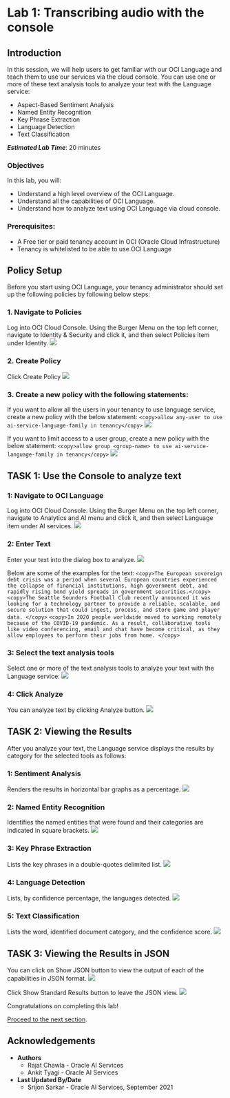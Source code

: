 # Lab 1: Transcribing audio with the console

## Introduction
In this session, we will help users to get familiar with our OCI Language and teach them to use our services via the cloud console.
You can use one or more of these text analysis tools to analyze your text with the Language service:
- Aspect-Based Sentiment Analysis
- Named Entity Recognition
- Key Phrase Extraction
- Language Detection
- Text Classification

***Estimated Lab Time***: 20 minutes

### Objectives

In this lab, you will:
- Understand a high level overview of the OCI Language.
- Understand all the capabilities of OCI Language.
- Understand how to analyze text using OCI Language via cloud console.

### Prerequisites:
- A Free tier or paid tenancy account in OCI (Oracle Cloud Infrastructure)
- Tenancy is whitelisted to be able to use OCI Language

## **Policy Setup**

Before you start using OCI Language, your tenancy administrator should set up the following policies by following below steps:

### 1. Navigate to Policies
Log into OCI Cloud Console. Using the Burger Menu on the top left corner, navigate to Identity & Security and click it, and then select Policies item under Identity.
    ![](./images/policy1.png " ")


### 2. Create Policy
Click Create Policy
    ![](./images/policy2.png " ")


### 3. Create a new policy with the following statements:

If you want to allow all the users in your tenancy to use language service, create a new policy with the below statement:
    ```
    <copy>allow any-user to use ai-service-language-family in tenancy</copy>
    ```
    ![](./images/policy3.png " ")


If you want to limit access to a user group, create a new policy with the below statement:
    ```
    <copy>allow group <group-name> to use ai-service-language-family in tenancy</copy>
    ```
    ![](./images/policy4.png " ")

## **TASK 1:** Use the Console to analyze text

### 1: Navigate to OCI Language

Log into OCI Cloud Console. Using the Burger Menu on the top left corner, navigate to Analytics and AI menu and click it, and then select Language item under AI services.
    ![](./images/navigate-to-ai-langauge-menu.png " ")

### 2: Enter Text

Enter your text into the dialog box to analyze.
    ![](./images/text-box.png " ")

Below are some of the examples for the text:
    ```
    <copy>The European sovereign debt crisis was a period when several European countries experienced the collapse of financial institutions, high government debt, and rapidly rising bond yield spreads in government securities.</copy>
    ```
    ```
    <copy>The Seattle Sounders Football Club recently announced it was looking for a technology partner to provide a reliable, scalable, and secure solution that could ingest, process, and store game and player data. </copy>
    ```
    ```
    <copy>In 2020 people worldwide moved to working remotely because of the COVID-19 pandemic. As a result, collaborative tools like video conferencing, email and chat have become critical, as they allow employees to perform their jobs from home. </copy>
    ```

### 3: Select the text analysis tools

Select one or more of the text analysis tools to analyze your text with the Language service:
    ![](./images/lang-services.png " ")

### 4: Click Analyze

You can analyze text by clicking Analyze button.
    ![](./images/analyze-button.png " ")

<!-- ### 5: Click Reset

You can reset the page by clicking Reset button.
![](./images/reset-button.png " ") -->

## **TASK 2:** Viewing the Results

After you analyze your text, the Language service displays the results by category for the selected tools as follows:

### 1: Sentiment Analysis

Renders the results in horizontal bar graphs as a percentage.
    ![](./images/sentiment-result.png " ")

### 2: Named Entity Recognition

Identifies the named entities that were found and their categories are indicated in square brackets.
    ![](./images/ner-result.png " ")

### 3: Key Phrase Extraction

Lists the key phrases in a double-quotes delimited list.
    ![](./images/kpe-result.png " ")

### 4: Language Detection

Lists, by confidence percentage, the languages detected.
    ![](./images/lang-result.png " ")

### 5: Text Classification

Lists the word, identified document category, and the confidence score.
    ![](./images/text-result.png " ")

## **TASK 3:** Viewing the Results in JSON

You can click on Show JSON button to view the output of each of the capabilities in JSON format.
    ![](./images/show-json-button.png " ")

Click Show Standard Results button to leave the JSON view. 
    ![](./images/copy-download-button.png " ")



Congratulations on completing this lab!

[Proceed to the next section](#next).

## Acknowledgements
* **Authors**
    * Rajat Chawla  - Oracle AI Services
    * Ankit Tyagi -  Oracle AI Services
* **Last Updated By/Date**
    * Srijon Sarkar  - Oracle AI Services, September 2021
